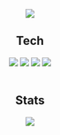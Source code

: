 <div align="center">
  <img src="https://capsule-render.vercel.app/api?type=waving&color=timeAuto&height=300&section=header&text=Park%20Minjeong&fontSize=60">
  
  <h2> Tech </h2>
  <img src="https://img.shields.io/badge/python-3670A0?style=for-the-badge&logo=python&logoColor=ffdd54">
  <img src="https://img.shields.io/badge/r-%23276DC3.svg?style=for-the-badge&logo=r&logoColor=white">
  <img src="https://img.shields.io/badge/mysql-%2300f.svg?style=for-the-badge&logo=mysql&logoColor=white">
  <img src="https://img.shields.io/badge/Neo4j-008CC1?style=for-the-badge&logo=neo4j&logoColor=white">
  <br>
  <br>
  
  <h2> Stats </h2>
  <img src="https://github-readme-stats.vercel.app/api?username=Park-Min-Jeong&theme=default&show_icons=true">
</div>

